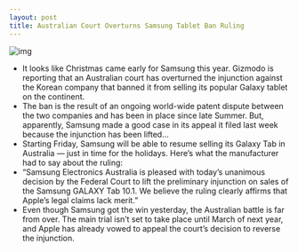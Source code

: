 ```yaml
---
layout: post
title: Australian Court Overturns Samsung Tablet Ban Ruling
---
```

![img](http://media.idownloadblog.com/wp-content/uploads/2011/11/galaxytab.jpg)
* It looks like Christmas came early for Samsung this year. Gizmodo is reporting that an Australian court has overturned the injunction against the Korean company that banned it from selling its popular Galaxy tablet on the continent.
* The ban is the result of an ongoing world-wide patent dispute between the two companies and has been in place since late Summer. But, apparently, Samsung made a good case in its appeal it filed last week because the injunction has been lifted…
* Starting Friday, Samsung will be able to resume selling its Galaxy Tab in Australia — just in time for the holidays. Here’s what the manufacturer had to say about the ruling:
* “Samsung Electronics Australia is pleased with today’s unanimous decision by the Federal Court to lift the preliminary injunction on sales of the Samsung GALAXY Tab 10.1. We believe the ruling clearly affirms that Apple’s legal claims lack merit.”
* Even though Samsung got the win yesterday, the Australian battle is far from over. The main trial isn’t set to take place until March of next year, and Apple has already vowed to appeal the court’s decision to reverse the injunction.

